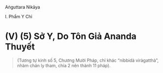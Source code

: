 Aṅguttara Nikāya

I. Phẩm Y Chỉ

# (V) (5) Sở Y, Do Tôn Giả Ananda Thuyết

> (Tương tự kinh số 5, Chương Mười Pháp, chỉ khác “nibbidà viràgatthà”, nhàm chán ly tham, chia 2 nên thành 11 pháp).

